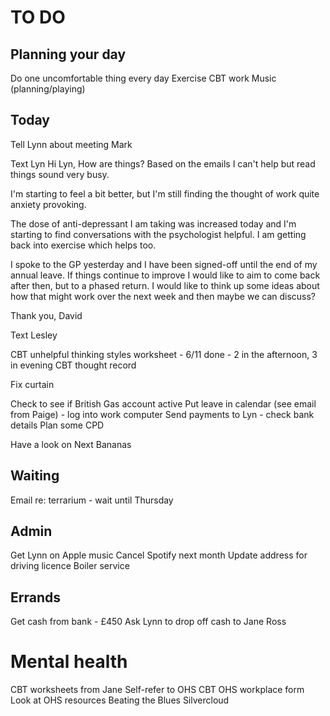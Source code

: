 # TO DO
## Planning your day
Do one uncomfortable thing every day
Exercise
CBT work
Music (planning/playing)

## Today
Tell Lynn about meeting Mark

Text Lyn
Hi Lyn,
How are things? Based on the emails I can't help but read things sound very busy.

I'm starting to feel a bit better, but I'm still finding the thought of work quite anxiety provoking.

The dose of anti-depressant I am taking was increased today and I'm starting to find conversations with the psychologist helpful. I am getting back into exercise which helps too.

I spoke to the GP yesterday and I have been signed-off until the end of my annual leave. If things continue to improve I would like to aim to come back after then, but to a phased return. I would like to think up some ideas about how that might work over the next week and then maybe we can discuss?

Thank you,
David

Text Lesley

CBT unhelpful thinking styles worksheet - 6/11 done - 2 in the afternoon, 3 in evening
CBT thought record

Fix curtain

Check to see if British Gas account active
Put leave in calendar (see email from Paige) - log into work computer
Send payments to Lyn - check bank details
Plan some CPD

Have a look on Next
Bananas

## Waiting
Email re: terrarium - wait until Thursday

## Admin
Get Lynn on Apple music
Cancel Spotify next month
Update address for driving licence
Boiler service

## Errands
Get cash from bank - £450
Ask Lynn to drop off cash to Jane Ross

# Mental health
CBT worksheets from Jane
Self-refer to OHS CBT
OHS workplace form
Look at OHS resources
Beating the Blues
Silvercloud